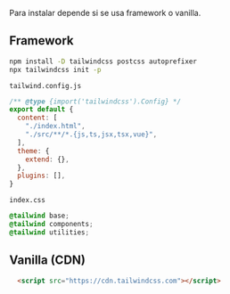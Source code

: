 Para instalar depende si se usa framework o vanilla.

## Framework
```bash
npm install -D tailwindcss postcss autoprefixer
npx tailwindcss init -p
```

`tailwind.config.js`
```js
/** @type {import('tailwindcss').Config} */
export default {
  content: [
    "./index.html",
    "./src/**/*.{js,ts,jsx,tsx,vue}",
  ],
  theme: {
    extend: {},
  },
  plugins: [],
}
```

`index.css`
```css
@tailwind base;
@tailwind components;
@tailwind utilities;
```

## Vanilla (CDN)

```html
  <script src="https://cdn.tailwindcss.com"></script>
```

